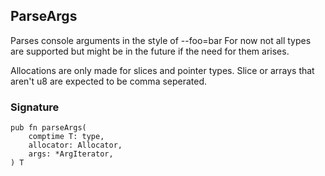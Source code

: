 ## ParseArgs
Parses console arguments in the style of --foo=bar
For now not all types are supported but might be in the future
if the need for them arises.

Allocations are only made for slices and pointer types.
Slice or arrays that aren't u8 are expected to be comma seperated.

### Signature

```zig
pub fn parseArgs(
    comptime T: type,
    allocator: Allocator,
    args: *ArgIterator,
) T
```


